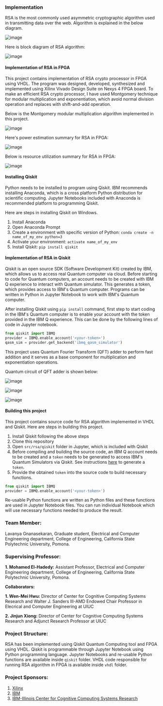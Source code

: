 ### Implementation

RSA is the most commonly used asymmetric cryptographic algorithm used in transmitting data over the web. Algorithm is explained in the below diagram.

![image](https://user-images.githubusercontent.com/54873229/70281821-e12fbe80-1770-11ea-82bd-d29b6a6eebaa.png)


Here is block diagram of RSA algorithm:

![image](https://user-images.githubusercontent.com/54873229/70281037-c8bea480-176e-11ea-8463-b31d70648327.png)


#### Implementation of RSA in FPGA

This project contains implementation of RSA crypto processor in FPGA using VHDL. The program was designed, developed, synthesized and implemented using Xilinx Vivado Design Suite on Nexys 4 FPGA board. To make an efficient RSA crypto processor, I have used Montgomery technique for modular multiplication and exponentiation, which avoid normal division operation and replaces with shift-and-add operation.

Below is the Montgomery modular multiplication algorithm implemented in this project.

![image](https://user-images.githubusercontent.com/54873229/70282370-68316680-1772-11ea-8429-4dddc83031c5.png)

Here's power estimation summary for RSA in FPGA:

![image](https://user-images.githubusercontent.com/54873229/70282626-3c62b080-1773-11ea-8754-a041d66aa12d.png)

Below is resource utilization summary for RSA in FPGA:

![image](https://user-images.githubusercontent.com/54873229/70282676-66b46e00-1773-11ea-9dbd-d5f3d64c1b7b.png)

#### Installing Qiskit

Python needs to be installed to program using Qiskit. IBM recommends installing Anaconda, which is a cross platform Python distribution for scientific computing. Jupyter Notebooks included with Anaconda is recommended platform to programming Qiskit.

Here are steps in installing Qiskit on Windows.

1. Install Anaconda
2. Open Anaconda Prompt
3. Create a environment with specific version of Python: `conda create -n name_of_my_env python=3`
4. Activate your environment: `activate name_of_my_env`
5. Install Qiskit: `pip install qiskit`


#### Implementation of RSA in Qiskit

Qiskit is an open source SDK (Software Development Kit) created by IBM, which allows us to access real Quantum computer via cloud. Before starting to code for Quantum computers, an account needs to be created with IBM Q experience to interact with Quantum simulator. This generates a token, which provides access to IBM's Quantum computer. Programs can be written in Python in Jupyter Notebook to work with IBM's Quantum computer.

After installing Qiskit using `pip install` command, first step to start coding in the IBM's Quantum computer is to enable your account with the token provided in the IBM Q experience. This can be done by the following lines of code in Jupyter notebook.

```python
from qiskit import IBMQ
provider = IBMQ.enable_account('<your-token>')
qasm_sim = provider.get_backend('ibmq_qasm_simulator')
```

This project uses Quantum Fourier Transform (QFT) adder to perform fast addition and it serves as a base component for multiplication and exponentiation operations.

Quantum circuit of QFT adder is shown below:

![image](https://user-images.githubusercontent.com/54873229/70283235-58ffe800-1775-11ea-88e7-1fea953602f5.png)

![image](https://user-images.githubusercontent.com/54873229/70283259-64ebaa00-1775-11ea-9c77-be2e50ae34da.png)

![image](https://user-images.githubusercontent.com/54873229/70283293-77fe7a00-1775-11ea-8b53-61366c5454e9.png)

#### Building this project

This project contains source code for RSA algorithm implemented in VHDL and Qiskit. Here are steps in building this project.

1. Install Qiskit following the above steps
2. Clone this repository
3. Open `src/rsa/qiskit` folder in Jupyter, which is included with Qiskit
4. Before compiling and building the source code, an IBM Q account needs to be created and a `token` needs to be generated to access IBM's Quantum Simulators via Qiskit. See instructions [here](https://qiskit.org/documentation/install.html#access-ibm-q-systems) to generate a `token`.
5. Provide the obtained `token` into the source code to build necessary functions.

```python
from qiskit import IBMQ
provider = IBMQ.enable_account('<your-token>')
```

Re-usable Python functions are written as Python files and these functions are used in Jupyter Notebook files. You can run individual Notebook which will use necessary functions needed to produce the result.


### Team Member:

Lavanya Gnanasekaran, Graduate student, Electrical and Computer Engineering department, College of Engineering, California State Polytechnic University, Pomona.

### Supervising Professor: 

**1. Mohamed El-Hadedy:** Assistant Professor, Electrical and Computer Engineering department, College of Engineering, California State Polytechnic University, Pomona.

**Collaborators:**

**1. Wen-Mei Hwu:**  Director of Center for Cognitive Computing Systems Research and Walter J. Sanders III-AMD Endowed Chair Professor in Elecrical and Computer Engineering at UIUC 

**2. Jinjun Xiong:** Director of Center for Cognitive Computing Systems Research and Adjunct Research Professor at UIUC  


### Project Structure:
RSA has been implemented using Qiskit Quantum Computing tool and FPGA using VHDL. Qiskit is programmable through Jupyter Notebook using Python programming language. Jupyter Notebooks and re-usable Python functions are available inside `qiskit` folder. VHDL code responsible for running RSA algorithm in FPGA is available inside `vhdl` folder.

### Project Sponsors:

1. [Xilinx](https://www.xilinx.com/)
2. [IBM](https://www.ibm.com)
3. [IBM-Illinois Center for Cognitive Computing Systems Research](https://www.c3sr.com/)
